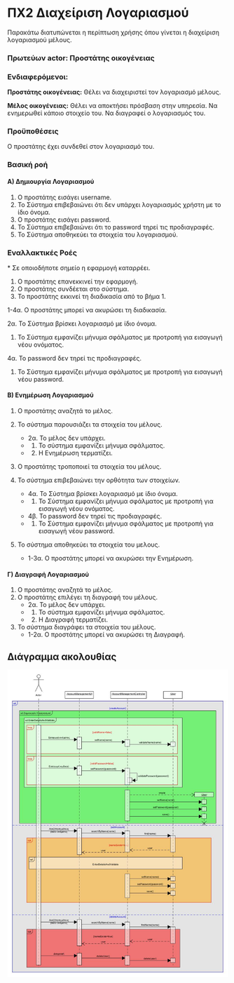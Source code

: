 # ΠΧ2 Διαχείριση Λογαριασμού
Παρακάτω διατυπώνεται η περίπτωση χρήσης όπου γίνεται η διαχείριση λογαριασμού μέλους.

### Πρωτεύων actor: Προστάτης οικογένειας

### Ενδιαφερόμενοι:

**Προστάτης οικογένειας:** Θέλει να διαχειριστεί τον λογαριασμό μέλους.

**Μέλος οικογένειας:** Θέλει να αποκτήσει πρόσβαση στην υπηρεσία. Να ενημερωθεί κάποιο στοιχείο του. Να διαγραφεί ο λογαριασμός του.

### Προϋποθέσεις
Ο προστάτης έχει συνδεθεί στον λογαριασμό του.

### Βασική ροή
#### Α) Δημιουργία Λογαριασμού 
1. Ο προστάτης εισάγει username.
2. Το Σύστημα επιβεβαιώνει ότι δεν υπάρχει λογαριασμός χρήστη με το ίδιο όνομα.
3. Ο προστάτης εισάγει password.
4. Το Σύστημα επιβεβαιώνει ότι το password τηρεί τις προδιαγραφές.
5. Το Σύστημα αποθηκεύει τα στοιχεία του λογαριασμού.


### Εναλλακτικές Ροές

\* Σε οποιοδήποτε σημείο η εφαρμογή καταρρέει.
1. Ο προστάτης επανεκκινεί την εφαρμογή.
2. Ο προστάτης συνδέεται στο σύστημα.
3. Το προστάτης εκκινεί τη διαδικασία από το βήμα 1.
   
1-4α. Ο προστάτης μπορεί να ακυρώσει τη διαδικασία.

2α. Το Σύστημα βρίσκει λογαριασμό με ίδιο όνομα. 
1. Το Σύστημα εμφανίζει μήνυμα σφάλματος με προτροπή για εισαγωγή νέου ονόματος.

4α. Το password δεν τηρεί τις προδιαγραφές.
1. Το Σύστημα εμφανίζει μήνυμα σφάλματος με προτροπή για εισαγωγή νέου password.

#### B) Ενημέρωση Λογαριασμού 
1. Ο προστάτης αναζητά το μέλος.
2. Το σύστημα παρουσιάζει τα στοιχεία του μέλους.
   * 2α. Το μέλος δεν υπάρχει.
   *    1. Το σύστημα εμφανίζει μήνυμα σφάλματος.
   *    2. Η Ενημέρωση τερματίζει.
3. Ο προστάτης τροποποιεί τα στοιχεία του μέλους.
4. Το σύστημα επιβεβαιώνει την ορθότητα των στοιχείων.
   * 4α. Το Σύστημα βρίσκει λογαριασμό με ίδιο όνομα. 
   *    1. Το Σύστημα εμφανίζει μήνυμα σφάλματος με προτροπή για εισαγωγή νέου ονόματος.
   * 4β. Το password δεν τηρεί τις προδιαγραφές.
   *    1. Το Σύστημα εμφανίζει μήνυμα σφάλματος με προτροπή για εισαγωγή νέου password.
 
5. Το σύστημα αποθηκεύει τα στοιχεία του μελους.
   * 1-3α. Ο προστάτης μπορεί να ακυρώσει την Ενημέρωση.
  
#### Γ) Διαγραφή Λογαριασμού 
1. Ο προστάτης αναζητά το μέλος.
2. Ο προστάτης επιλέγει τη διαγραφή του μέλους.
   * 2α. Το μέλος δεν υπάρχει.
   *    1. Το σύστημα εμφανίζει μήνυμα σφάλματος.
   *    2. Η Διαγραφή τερματίζει.
3. Το σύστημα διαγράφει τα στοιχεία του μέλους.
   * 1-2α. Ο προστάτης μπορεί να ακυρώσει τη Διαγραφή.


## Διάγραμμα ακολουθίας
![image](/docs/markdown/uml/requirements/el-GR/uc2-sequence-diagram.jpg)
